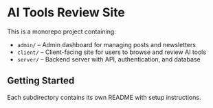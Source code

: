 # AI Tools Review Site

This is a monorepo project containing:
- `admin/` – Admin dashboard for managing posts and newsletters
- `client/` – Client-facing site for users to browse and review AI tools
- `server/` – Backend server with API, authentication, and database

## Getting Started

Each subdirectory contains its own README with setup instructions.
